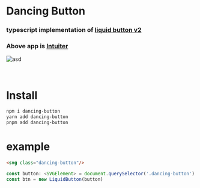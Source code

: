 # Dancing Button
### typescript implementation of [liquid button v2](https://codepen.io/Zaku/pen/eRmRxz)
### Above app is [Intuiter](https://github.com/seonglae/intuiter)
![asd](https://img.shields.io/lgtm/grade/javascript/g/seonglae/dancing-button.svg?logo=lgtm&logoWidth=18)

<br/>

# Install
```bash
npm i dancing-button
yarn add dancing-button
pnpm add dancing-button
```

# example
```html
<svg class="dancing-button"/>
```

```typescript
const button: <SVGElement> = document.querySelector('.dancing-button')
const btn = new LiquidButton(button)
```
